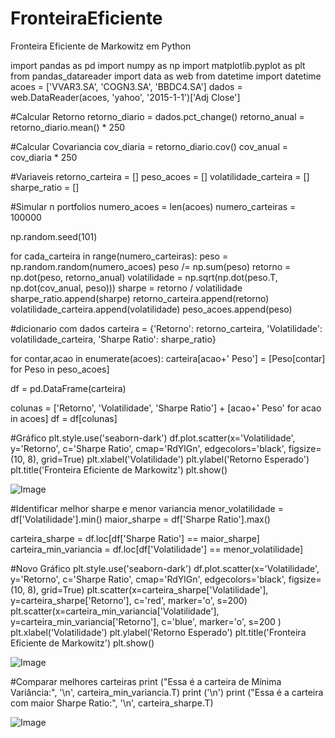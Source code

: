# FronteiraEficiente
Fronteira Eficiente de Markowitz em Python

import pandas as pd
import numpy as np
import matplotlib.pyplot as plt
from pandas_datareader import data as web
from datetime import datetime
acoes = ['VVAR3.SA', 'COGN3.SA', 'BBDC4.SA']
dados = web.DataReader(acoes, 'yahoo', '2015-1-1')['Adj Close']

#Calcular Retorno
retorno_diario = dados.pct_change()
retorno_anual = retorno_diario.mean() * 250

#Calcular Covariancia
cov_diaria = retorno_diario.cov()
cov_anual = cov_diaria * 250

#Variaveis
retorno_carteira = []
peso_acoes = []
volatilidade_carteira = []
sharpe_ratio = []

#Simular n portfolios
numero_acoes = len(acoes)
numero_carteiras = 100000

np.random.seed(101)

for cada_carteira in range(numero_carteiras):
    peso = np.random.random(numero_acoes)
    peso /= np.sum(peso)
    retorno = np.dot(peso, retorno_anual)
    volatilidade = np.sqrt(np.dot(peso.T, np.dot(cov_anual, peso)))
    sharpe = retorno / volatilidade
    sharpe_ratio.append(sharpe)
    retorno_carteira.append(retorno)
    volatilidade_carteira.append(volatilidade)
    peso_acoes.append(peso)

#dicionario com dados
carteira = {'Retorno': retorno_carteira,
             'Volatilidade': volatilidade_carteira,
             'Sharpe Ratio': sharpe_ratio}

for contar,acao in enumerate(acoes):
    carteira[acao+' Peso'] = [Peso[contar] for Peso in peso_acoes]

df = pd.DataFrame(carteira)

colunas = ['Retorno', 'Volatilidade', 'Sharpe Ratio'] + [acao+' Peso' for acao in acoes]
df = df[colunas]

#Gráfico
plt.style.use('seaborn-dark')
df.plot.scatter(x='Volatilidade', y='Retorno', c='Sharpe Ratio',
                cmap='RdYlGn', edgecolors='black', figsize=(10, 8), grid=True)
plt.xlabel('Volatilidade')
plt.ylabel('Retorno Esperado')
plt.title('Fronteira Eficiente de Markowitz')
plt.show()



![Image](https://user-images.githubusercontent.com/67772460/198442643-f38771f1-6f79-4c26-991b-5d38a2ad80ec.png)



#Identificar melhor sharpe e menor variancia
menor_volatilidade = df['Volatilidade'].min()
maior_sharpe = df['Sharpe Ratio'].max()

carteira_sharpe = df.loc[df['Sharpe Ratio'] == maior_sharpe]
carteira_min_variancia = df.loc[df['Volatilidade'] == menor_volatilidade]

#Novo Gráfico
plt.style.use('seaborn-dark')
df.plot.scatter(x='Volatilidade', y='Retorno', c='Sharpe Ratio',
                cmap='RdYlGn', edgecolors='black', figsize=(10, 8), grid=True)
plt.scatter(x=carteira_sharpe['Volatilidade'], y=carteira_sharpe['Retorno'], c='red', marker='o', s=200)
plt.scatter(x=carteira_min_variancia['Volatilidade'], y=carteira_min_variancia['Retorno'], c='blue', marker='o', s=200 )
plt.xlabel('Volatilidade')
plt.ylabel('Retorno Esperado')
plt.title('Fronteira Eficiente de Markowitz')
plt.show()



![Image](https://user-images.githubusercontent.com/67772460/198442773-3bdca306-0984-4b7a-af00-438ab076c630.png)


#Comparar melhores carteiras
print ("Essa é a carteira de Mínima Variância:", '\n', carteira_min_variancia.T)
print ('\n')
print ("Essa é a carteira com maior Sharpe Ratio:", '\n', carteira_sharpe.T)



![Image](https://user-images.githubusercontent.com/67772460/198442944-7902094f-32f5-4b37-b9c4-0ab7c85ced82.png)

